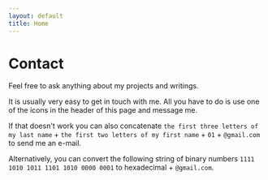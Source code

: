 ```yaml
---
layout: default
title: Home
---
```

<!--<img align="right" width="200" height="250" src="assets/img/nopic.jpg">-->

<!--Aenean ullamcorper malesuada accumsan. Donec iaculis lacinia odio, nec rutrum turpis condimentum quis. Donec porttitor nunc mi, eget accumsan dui porta eu. Aliquam sagittis augue efficitur nunc finibus, nec aliquam sem porttitor. Ut luctus, libero et vehicula sollicitudin, tellus metus malesuada felis, eget efficitur lorem arcu non lectus. Quisque egestas lectus enim, eget placerat mi euismod eu. Duis felis est, molestie auctor justo et, dignissim suscipit est. Curabitur eget dapibus ipsum. Fusce vel lectus scelerisque, luctus urna quis, ultricies purus. Praesent velit nibh, feugiat sit amet interdum in, semper vitae tellus. Aenean bibendum molestie lectus. Fusce commodo id augue et lacinia. In hac habitasse platea dictumst. Mauris faucibus, nisl in malesuada laoreet, nisl magna tempus mi, non ultrices magna nisl in ex. Pellentesque massa urna, dictum a egestas eget, varius sed justo. Quisque iaculis nibh semper libero finibus mattis.Aliquam vel pretium nulla. Mauris nec vulputate nulla, vel suscipit neque. Sed vestibulum lectus quis diam porttitor, eget fermentum urna mattis. Maecenas iaculis, dui at eleifend ullamcorper, nulla leo feugiat nibh, nec fringilla sem diam ac sapien. Etiam ornare ultrices est, ac euismod turpis consectetur ac. Donec vehicula rhoncus egestas. Aliquam erat volutpat.-->

# Contact

Feel free to ask anything about my projects and writings.

It is usually very easy to get in touch with me. All you have to do is use one of the icons in the header of this page and message me.

If that doesn't work you can also concatenate `the first three letters of my last name` + `the first two letters of my first name` + `01` + `@gmail.com` to send me an e-mail.

Alternatively, you can convert the following string of binary numbers `1111 1010 1011 1101 1010 0000 0001` to hexadecimal + `@gmail.com`.

